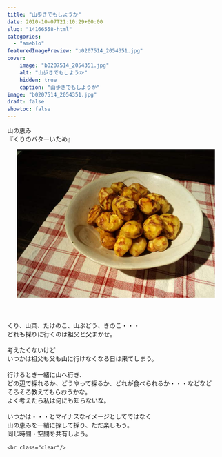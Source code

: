 ```yaml
---
title: "山歩きでもしようか"
date: 2010-10-07T21:10:29+00:00
slug: "14166558-html"
categories:
  - "ameblo"
featuredImagePreview: "b0207514_2054351.jpg"
cover:
    image: "b0207514_2054351.jpg"
    alt: "山歩きでもしようか"
    hidden: true
    caption: "山歩きでもしようか"
image: "b0207514_2054351.jpg"
draft: false
showtoc: false
---
```

山の恵み<br/>
『くりのバターいため』<br/>
<center><a href="b0207514_2054351.jpg" rel="nofollow"><img src="b0207514_2054351.jpg" alt="山歩きでもしようか_b0207514_2054351.jpg" class="IMAGE_MID" height="345" width="460"/></a></center><br/>
<br/>
<br/>
くり、山菜、たけのこ、山ぶどう、きのこ・・・<br/>
どれも採りに行くのは祖父と父まかせ。<br/>
<br/>
考えたくないけど<br/>
いつかは祖父も父も山に行けなくなる日は来てしまう。<br/>
<br/>
行けるとき一緒に山へ行き、<br/>
どの辺で採れるか、どうやって採るか、どれが食べられるか・・・などなど<br/>
そろそろ教えてもらおうかな。<br/>
よく考えたら私は何にも知らないな。<br/>
<br/>
いつかは・・・とマイナスなイメージとしてではなく<br/>
山の恵みを一緒に探して採り、ただ楽しもう。<br/>
同じ時間・空間を共有しよう。

    <br class="clear"/>